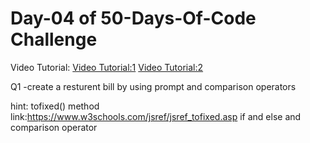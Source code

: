  # Day-04 of 50-Days-Of-Code Challenge


 Video Tutorial:
   [Video Tutorial:1](https://youtu.be/uHZhpOTnovE?si=DoIPSNOGMKae0sOG)
   [Video Tutorial:2](https://youtu.be/BGKGaXReZ_M?si=g2msPcfT9fYpWuEQ)

 
 
Q1 -create a resturent bill by using prompt and comparison operators


hint:
tofixed() method 
link:https://www.w3schools.com/jsref/jsref_tofixed.asp
if and else and comparison operator







